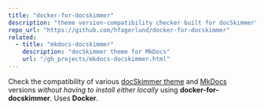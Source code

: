 ```yaml
---
title: "docker-for-docskimmer"
description: "theme version-compatibility checker built for docSkimmer"
repo_url: "https://github.com/hfagerlund/docker-for-docskimmer"
related:
  - title: "mkdocs-docskimmer"
    description: "docSkimmer theme for MkDocs"
    url: "/gh_projects/mkdocs-docskimmer.html"
---
```


Check the compatibility of various [docSkimmer theme](https://github.com/hfagerlund/mkdocs-docskimmer/) and [MkDocs](https://github.com/mkdocs/mkdocs/) versions *without having to install either locally* using **docker-for-docskimmer**. Uses **Docker**.
